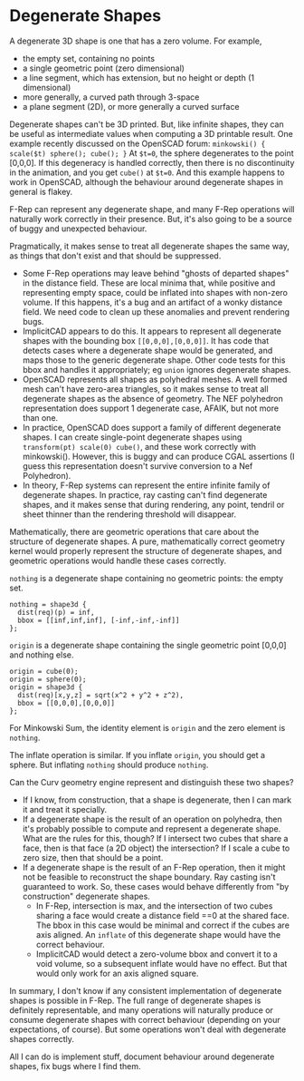 # Degenerate Shapes

A degenerate 3D shape is one that has a zero volume. For example,
* the empty set, containing no points
* a single geometric point (zero dimensional)
* a line segment, which has extension, but no height or depth (1 dimensional)
* more generally, a curved path through 3-space
* a plane segment (2D), or more generally a curved surface

Degenerate shapes can't be 3D printed.
But, like infinite shapes, they can be useful as intermediate values
when computing a 3D printable result.
One example recently discussed on the OpenSCAD forum:
    ```
    minkowski() {
        scale($t) sphere();
        cube();
    }
    ```
At `$t=0`, the sphere degenerates to the point [0,0,0].
If this degeneracy is handled correctly, then there is no discontinuity
in the animation, and you get `cube()` at `$t=0`.
And this example happens to work in OpenSCAD, although the behaviour
around degenerate shapes in general is flakey.

F-Rep can represent any degenerate shape, and many F-Rep operations will
naturally work correctly in their presence. But, it's also going to be
a source of buggy and unexpected behaviour.

Pragmatically, it makes sense to treat all degenerate shapes the same way,
as things that don't exist and that should be suppressed.
* Some F-Rep operations may leave behind "ghosts of departed shapes" in the
  distance field. These are local minima that, while positive and representing
  empty space, could be inflated into shapes with non-zero volume.
  If this happens, it's a bug and an artifact of a wonky distance field.
  We need code to clean up these anomalies and prevent rendering bugs.
* ImplicitCAD appears to do this.
  It appears to represent all degenerate shapes
  with the bounding box `[[0,0,0],[0,0,0]]`.
  It has code that detects cases where a degenerate shape
  would be generated, and maps those to the generic degenerate shape.
  Other code tests for this bbox and handles it appropriately;
  eg `union` ignores degenerate shapes.
* OpenSCAD represents all shapes as polyhedral meshes.
  A well formed mesh can't have zero-area triangles,
  so it makes sense to treat all degenerate shapes as the absence of geometry.
  The NEF polyhedron representation does support 1 degenerate case, AFAIK,
  but not more than one.
* In practice, OpenSCAD does support a family of different degenerate shapes.
  I can create single-point degenerate shapes using
  `transform(pt) scale(0) cube()`, and these work correctly with minkowski().
  However, this is buggy and can produce CGAL assertions (I guess this
  representation doesn't survive conversion to a Nef Polyhedron).
* In theory, F-Rep systems can represent the entire infinite family
  of degenerate shapes. In practice, ray casting can't find degenerate shapes,
  and it makes sense that during rendering, any point, tendril or sheet thinner
  than the rendering threshold will disappear.

Mathematically, there are geometric operations that care about the structure
of degenerate shapes. A pure, mathematically correct geometry kernel would
properly represent the structure of degenerate shapes, and geometric operations
would handle these cases correctly.

`nothing` is a degenerate shape containing no geometric points: the empty set.
```
nothing = shape3d {
  dist(req)(p) = inf,
  bbox = [[inf,inf,inf], [-inf,-inf,-inf]]
};
```

`origin` is a degenerate shape containing the single geometric point [0,0,0]
and nothing else.
```
origin = cube(0);
origin = sphere(0);
origin = shape3d {
  dist(req)[x,y,z] = sqrt(x^2 + y^2 + z^2),
  bbox = [[0,0,0],[0,0,0]]
};
```

For Minkowski Sum, the identity element is `origin`
and the zero element is `nothing`.

The inflate operation is similar.
If you inflate `origin`, you should get a sphere.
But inflating `nothing` should produce `nothing`.

Can the Curv geometry engine represent and distinguish these two shapes?
* If I know, from construction, that a shape is degenerate, then I can
  mark it and treat it specially.
* If a degenerate shape is the result of an operation on polyhedra,
  then it's probably possible to compute and represent a degenerate shape.
  What are the rules for this, though? If I intersect two cubes that share
  a face, then is that face (a 2D object) the intersection?
  If I scale a cube to zero size, then that should be a point.
* If a degenerate shape is the result of an F-Rep operation, then it
  might not be feasible to reconstruct the shape boundary. Ray casting
  isn't guaranteed to work. So, these cases would behave differently from
  "by construction" degenerate shapes.
  * In F-Rep, intersection is max, and the intersection of two cubes sharing
    a face would create a distance field ==0 at the shared face.
    The bbox in this case would be minimal and correct if the cubes are
    axis aligned. An `inflate` of this degenerate shape would have the
    correct behaviour.
  * ImplicitCAD would detect a zero-volume bbox and convert it to a void
    volume, so a subsequent inflate would have no effect. But that would
    only work for an axis aligned square.

In summary, I don't know if any consistent implementation of degenerate
shapes is possible in F-Rep. The full range of degenerate shapes is
definitely representable, and many operations will naturally produce or
consume degenerate shapes with correct behaviour (depending on your
expectations, of course). But some operations won't deal with degenerate
shapes correctly.

All I can do is implement stuff, document behaviour around degenerate shapes,
fix bugs where I find them.
